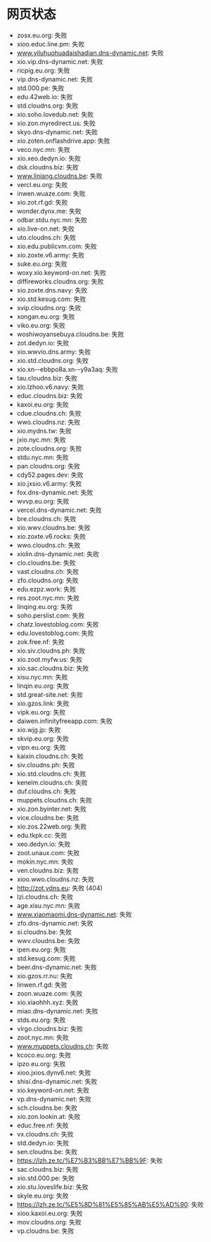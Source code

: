 # 网页状态
- zosx.eu.org: 失败
- xioo.educ.line.pm: 失败
- www.yiluhuohuadaishadian.dns-dynamic.net: 失败
- xio.vip.dns-dynamic.net: 失败
- ricpig.eu.org: 失败
- vip.dns-dynamic.net: 失败
- std.000.pe: 失败
- edu.42web.io: 失败
- std.cloudns.org: 失败
- xio.soho.lovedub.net: 失败
- xio.zon.myredirect.us: 失败
- skyo.dns-dynamic.net: 失败
- xio.zoten.onflashdrive.app: 失败
- veco.nyc.mn: 失败
- xio.xeo.dedyn.io: 失败
- dsk.cloudns.biz: 失败
- www.liniang.cloudns.be: 失败
- vercl.eu.org: 失败
- inwen.wuaze.com: 失败
- xio.zot.rf.gd: 失败
- wonder.dynx.me: 失败
- odbar.stdu.nyc.mn: 失败
- xio.live-on.net: 失败
- uto.cloudns.ch: 失败
- xio.edu.publicvm.com: 失败
- xio.zoxte.v6.army: 失败
- suke.eu.org: 失败
- woxy.xio.keyword-on.net: 失败
- diffireworks.cloudns.org: 失败
- xio.zoxte.dns.navy: 失败
- xio.std.kesug.com: 失败
- svip.cloudns.org: 失败
- xongan.eu.org: 失败
- viko.eu.org: 失败
- woshiwoyansebuya.cloudns.be: 失败
- zot.dedyn.io: 失败
- xio.wwvio.dns.army: 失败
- xio.std.cloudns.org: 失败
- xio.xn--ebbpo8a.xn--y9a3aq: 失败
- tau.cloudns.biz: 失败
- xio.lzhoo.v6.navy: 失败
- educ.cloudns.biz: 失败
- kaxoi.eu.org: 失败
- cdue.cloudns.ch: 失败
- wwo.cloudns.nz: 失败
- xio.mydns.tw: 失败
- jxio.nyc.mn: 失败
- zote.cloudns.org: 失败
- stdu.nyc.mn: 失败
- pan.cloudns.org: 失败
- cdy52.pages.dev: 失败
- xio.jxsio.v6.army: 失败
- fox.dns-dynamic.net: 失败
- wvvp.eu.org: 失败
- vercel.dns-dynamic.net: 失败
- bre.cloudns.ch: 失败
- xio.wwv.cloudns.be: 失败
- xio.zoxte.v6.rocks: 失败
- wwo.cloudns.ch: 失败
- xiolin.dns-dynamic.net: 失败
- clo.cloudns.be: 失败
- vast.cloudns.ch: 失败
- zfo.cloudns.org: 失败
- edu.ezpz.work: 失败
- res.zoot.nyc.mn: 失败
- linqing.eu.org: 失败
- soho.perslist.com: 失败
- chatz.lovestoblog.com: 失败
- edu.lovestoblog.com: 失败
- zok.free.nf: 失败
- xio.siv.cloudns.ph: 失败
- xio.zoot.myfw.us: 失败
- xio.sac.cloudns.biz: 失败
- xisu.nyc.mn: 失败
- linqin.eu.org: 失败
- std.great-site.net: 失败
- xio.gzos.link: 失败
- vipk.eu.org: 失败
- daiwen.infinityfreeapp.com: 失败
- xio.wjg.jp: 失败
- skvip.eu.org: 失败
- vipn.eu.org: 失败
- kaixin.cloudns.ch: 失败
- siv.cloudns.ph: 失败
- xio.std.cloudns.ch: 失败
- kenelm.cloudns.ch: 失败
- duf.cloudns.ch: 失败
- muppets.cloudns.ch: 失败
- xio.zon.byinter.net: 失败
- vice.cloudns.be: 失败
- xio.zos.22web.org: 失败
- edu.tkpk.cc: 失败
- xeo.dedyn.io: 失败
- zoot.unaux.com: 失败
- mokin.nyc.mn: 失败
- ven.cloudns.biz: 失败
- xioo.wwo.cloudns.nz: 失败
- http://zot.ydns.eu: 失败 (404)
- lzi.cloudns.ch: 失败
- age.xisu.nyc.mn: 失败
- www.xiaomaomi.dns-dynamic.net: 失败
- zfo.dns-dynamic.net: 失败
- si.cloudns.be: 失败
- wwv.cloudns.be: 失败
- ipen.eu.org: 失败
- std.kesug.com: 失败
- beer.dns-dynamic.net: 失败
- xio.gzos.rr.nu: 失败
- linwen.rf.gd: 失败
- zoon.wuaze.com: 失败
- xio.xiaohhh.xyz: 失败
- miao.dns-dynamic.net: 失败
- stds.eu.org: 失败
- virgo.cloudns.biz: 失败
- zoot.nyc.mn: 失败
- www.muppets.cloudns.ch: 失败
- kcoco.eu.org: 失败
- ipzo.eu.org: 失败
- xioo.jxios.dynv6.net: 失败
- shisi.dns-dynamic.net: 失败
- xio.keyword-on.net: 失败
- vp.dns-dynamic.net: 失败
- sch.cloudns.be: 失败
- xio.zon.lookin.at: 失败
- educ.free.nf: 失败
- vx.cloudns.ch: 失败
- std.dedyn.io: 失败
- sen.cloudns.be: 失败
- https://lzh.ze.tc/%E7%B3%BB%E7%BB%9F: 失败
- sac.cloudns.biz: 失败
- xio.std.000.pe: 失败
- xio.stu.loveslife.biz: 失败
- skyle.eu.org: 失败
- https://lzh.ze.tc/%E5%8D%81%E5%85%AB%E5%AD%90: 失败
- xioo.kaxoi.eu.org: 失败
- mov.cloudns.org: 失败
- vp.cloudns.be: 失败
